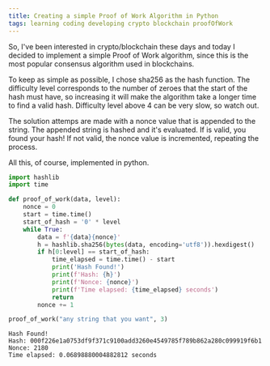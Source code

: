 ```yaml
---
title: Creating a simple Proof of Work Algorithm in Python
tags: learning coding developing crypto blockchain proofOfWork
---
```


So, I've been interested in crypto/blockchain these days and today I decided to implement a simple Proof of Work algorithm, since this is the most popular consensus algorithm used in blockchains.

To keep as simple as possible, I chose sha256 as the hash function. The difficulty level corresponds to the number of zeroes that the start of the hash must have, so increasing it will make the algorithm take a longer time to find a valid hash. Difficulty level above 4 can be very slow, so watch out.

The solution attemps are made with a nonce value that is appended to the string. The appended string is hashed and it's evaluated. If is valid, you found your hash! If not valid, the nonce value is incremented, repeating the process.


All this, of course, implemented in python.

```python
import hashlib
import time

def proof_of_work(data, level):
    nonce = 0
    start = time.time()
    start_of_hash = '0' * level
    while True:
        data = f'{data}{nonce}'
        h = hashlib.sha256(bytes(data, encoding='utf8')).hexdigest()
        if h[0:level] == start_of_hash:
            time_elapsed = time.time() - start
            print('Hash Found!')
            print(f'Hash: {h}')
            print(f'Nonce: {nonce}')
            print(f'Time elapsed: {time_elapsed} seconds')
            return
        nonce += 1
```

```python
proof_of_work("any string that you want", 3)
```

```
Hash Found!
Hash: 000f226e1a0753df9f371c9100add3260e4549785f789b862a280c099919f6b1
Nonce: 2180
Time elapsed: 0.06898880004882812 seconds
```
